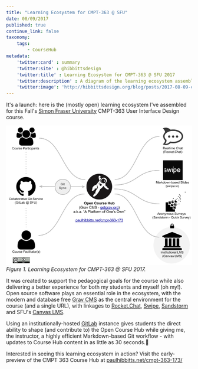 ```yaml
---
title: "Learning Ecosystem for CMPT-363 @ SFU"
date: 08/09/2017
published: true
continue_link: false
taxonomy:
    tags:
        - CourseHub
metadata:
    'twitter:card' : summary
    'twitter:site' : @hibbittsdesign
    'twitter:title' : Learning Ecosystem for CMPT-363 @ SFU 2017
    'twitter:description' : A diagram of the learning ecosystem assembled for the Fall 2017 offering of CMPT-363.
    'twitter:image': 'http://hibbittsdesign.org/blog/posts/2017-08-09-cmpt-363-learning-ecosystem/learning-ecosystem-2017-cmpt-363.png'
---
```


It's a launch: here is the (mostly open) learning ecosystem I've assembled for this Fall's [Simon Fraser University](http://www.sfu.ca/) CMPT-363 User Interface Design course.

![Learning Ecosystem for CMPT-363 @ SFU 2017](learning-ecosystem-2017-cmpt-363.png)  
_Figure 1. Learning Ecosystem for CMPT-363 @ SFU 2017._

It was created to support the pedagogical goals for the course while also delivering a better experience for both my students and myself (oh my!). Open source software plays an essential role in the ecosystem, with the modern and database free [Grav CMS](https://getgrav.org/) as the central environment for the course (and a single URL), with linkages to [Rocket.Chat](https://rocket.chat), [Swipe](https://www.swipe.to), [Sandstorm](https://sandstorm.io) and SFU's [Canvas LMS](https://www.canvaslms.com).

Using an institutionally-hosted [GitLab](https://about.gitlab.com) instance gives students the direct ability to shape (and contribute to) the Open Course Hub while giving me, the instructor, a highly efficient Markdown-based Git workflow - with updates to Course Hub content in as little as 30 seconds.🚀

Interested in seeing this learning ecosystem in action? Visit the early-preview of the CMPT 363 Course Hub at [paulhibbitts.net/cmpt-363-173/](http://paulhibbitts.net/cmpt-363-173/)
